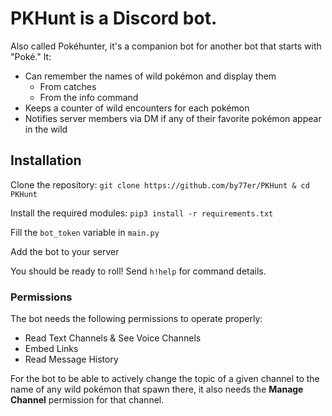 # PKHunt is a Discord bot.
Also called Pokéhunter, it's a companion bot for another bot that starts with "Poké."  It:
* Can remember the names of wild pokémon and display them
  * From catches
  * From the info command
* Keeps a counter of wild encounters for each pokémon
* Notifies server members via DM if any of their favorite pokémon appear in the wild

## Installation
Clone the repository: `git clone https://github.com/by77er/PKHunt & cd PKHunt`

Install the required modules: `pip3 install -r requirements.txt`

Fill the `bot_token` variable in `main.py`

Add the bot to your server

You should be ready to roll! Send `h!help` for command details.

### Permissions
The bot needs the following permissions to operate properly:
* Read Text Channels & See Voice Channels
* Embed Links
* Read Message History

For the bot to be able to actively change the topic of a given channel to the name of any wild pokémon that spawn there, it also needs the **Manage Channel** permission for that channel.
